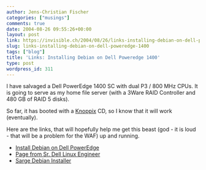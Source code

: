 ```yaml
---
author: Jens-Christian Fischer
categories: ["musings"]
comments: true
date: 2004-08-26 09:55:26+00:00
layout: post
link: https://invisible.ch/2004/08/26/links-installing-debian-on-dell-poweredge-1400/
slug: links-installing-debian-on-dell-poweredge-1400
tags: ["blog"]
title: 'Links: Installing Debian on Dell Poweredge 1400'
type: post
wordpress_id: 311
---
```


I have salvaged a Dell PowerEdge 1400 SC with dual P3 / 800 MHz CPUs. It is going to serve as my home file server (with a 3Ware RAID Controller and 480 GB of RAID 5 disks).

So far, it has booted with a [Knoppix](https://www.knoppix.org) CD, so I know that it will work (eventually).

Here are the links, that will hopefully help me get this beast (god - it is loud - that will be a problem for the WAF) up and running.



  * [Install Debian on Dell PowerEdge](https://itc.musc.edu/cgi-bin/twiki/view/Linux/DebianPowerEdge)
  * [Page from Sr. Dell Linux Engineer](https://domsch.com/linux/)
  * [Sarge Debian Installer](https://www.debian.org/devel/debian-installer/)
